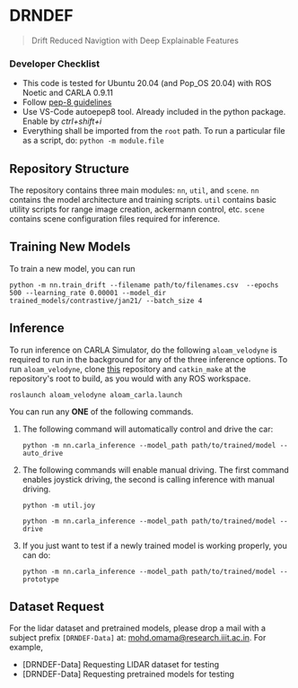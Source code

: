 # DRNDEF
> Drift Reduced Navigtion with Deep Explainable Features

### Developer Checklist
- This code is tested for Ubuntu 20.04 (and Pop_OS 20.04) with ROS Noetic and CARLA 0.9.11
- Follow [pep-8 guidelines](https://www.python.org/dev/peps/pep-0008/)
- Use VS-Code autoepep8 tool. Already included in the python package. Enable by *ctrl+shift+i*
- Everything shall be imported from the `root` path. To run a particular file as a script, do: `python -m module.file`

## Repository Structure

The repository contains three main modules: `nn`, `util`, and `scene`. `nn` contains the model architecture and training scripts. `util` contains basic utility scripts for range image creation, ackermann control, etc. `scene` contains scene configuration files required for inference.

## Training New Models

To train a new model, you can run

```
python -m nn.train_drift --filename path/to/filenames.csv  --epochs 500 --learning_rate 0.00001 --model_dir trained_models/contrastive/jan21/ --batch_size 4
```

## Inference

To run inference on CARLA Simulator, do the following `aloam_velodyne` is required to run in the background for any of the three inference options. To run `aloam_velodyne`, clone [this](https://github.com/ss26/A-LOAM) repository and `catkin_make` at the repository's root to build, as you would with any ROS workspace.

```
roslaunch aloam_velodyne aloam_carla.launch
```

You can run any **ONE** of the following commands. 

1. The following command will automatically control and drive the car:

    ```
    python -m nn.carla_inference --model_path path/to/trained/model --auto_drive
    ```
2. The following commands will enable manual driving. The first command enables joystick driving, the second is calling inference with manual driving. 
    ```
    python -m util.joy

    ```
    ```
    python -m nn.carla_inference --model_path path/to/trained/model --drive
    ```
3. If you just want to test if a newly trained model is working properly, you can do:
    ```
    python -m nn.carla_inference --model_path path/to/trained/model --prototype
    ```

## Dataset Request

For the lidar dataset and pretrained models, please drop a mail with a subject prefix `[DRNDEF-Data]` at: mohd.omama@research.iiit.ac.in. For example,
- [DRNDEF-Data] Requesting LIDAR dataset for testing
- [DRNDEF-Data] Requesting pretrained models for testing

